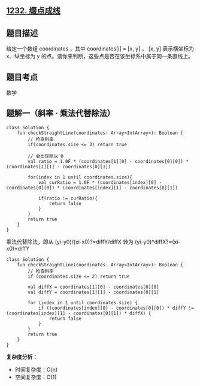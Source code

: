 ## [1232. 缀点成线](https://leetcode.cn/problems/check-if-it-is-a-straight-line/description/)

## 题目描述

给定一个数组 coordinates ，其中 coordinates[i] = [x, y] ， [x, y] 表示横坐标为 x、纵坐标为 y 的点。请你来判断，这些点是否在该坐标系中属于同一条直线上。

## 题目考点

数学

## 题解一（斜率 · 乘法代替除法）

```
class Solution {
    fun checkStraightLine(coordinates: Array<IntArray>): Boolean {
        // 检查斜率
        if(coordinates.size <= 2) return true
        
        // 会出现除以 0
        val ratio = 1.0F * (coordinates[1][0] - coordinates[0][0]) * (coordinates[1][1] - coordinates[0][1])
        
        for(index in 1 until coordinates.size){
            val curRatio = 1.0F * (coordinates[index][0] - coordinates[0][0]) * (coordinates[index][1] - coordinates[0][1])

            if(ratio != curRatio){
                return false
            }
        }
        return true
    }
}
```

乘法代替除法，即从 (yi-y0)/(xi-x0)?=diffY/diffX 转为 (yi-y0)\*diffX?=(xi-x0)\*diffY

```
class Solution {
    fun checkStraightLine(coordinates: Array<IntArray>): Boolean {
        // 检查斜率
        if (coordinates.size <= 2) return true

        val diffX = coordinates[1][0] - coordinates[0][0]
        val diffY = coordinates[1][1] - coordinates[0][1]

        for (index in 1 until coordinates.size) {
            if ((coordinates[index][0] - coordinates[0][0]) * diffY != (coordinates[index][1] - coordinates[0][1]) * diffX) {
                return false
            }
        }
        return true
    }
}
```

**复杂度分析：**

- 时间复杂度：O(n)
- 空间复杂度：O(1) 
